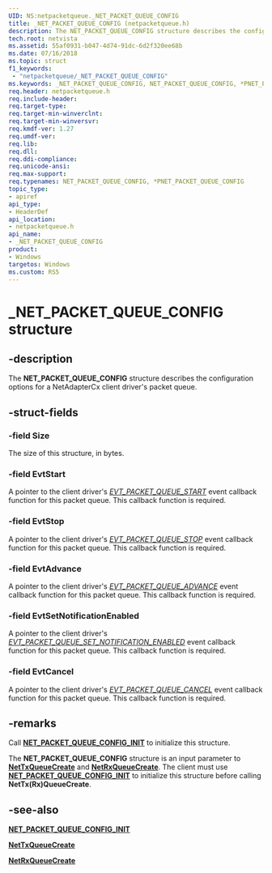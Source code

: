 ```yaml
---
UID: NS:netpacketqueue._NET_PACKET_QUEUE_CONFIG
title: _NET_PACKET_QUEUE_CONFIG (netpacketqueue.h)
description: The NET_PACKET_QUEUE_CONFIG structure describes the configuration options for a NetAdapterCx client driver's packet queue.
tech.root: netvista
ms.assetid: 55af0931-b047-4d74-91dc-6d2f320ee68b
ms.date: 07/16/2018
ms.topic: struct
f1_keywords:
 - "netpacketqueue/_NET_PACKET_QUEUE_CONFIG"
ms.keywords: _NET_PACKET_QUEUE_CONFIG, NET_PACKET_QUEUE_CONFIG, *PNET_PACKET_QUEUE_CONFIG, 
req.header: netpacketqueue.h
req.include-header:
req.target-type:
req.target-min-winverclnt:
req.target-min-winversvr:
req.kmdf-ver: 1.27
req.umdf-ver:
req.lib:
req.dll:
req.ddi-compliance:
req.unicode-ansi:
req.max-support:
req.typenames: NET_PACKET_QUEUE_CONFIG, *PNET_PACKET_QUEUE_CONFIG
topic_type: 
- apiref
api_type: 
- HeaderDef
api_location: 
- netpacketqueue.h
api_name: 
- _NET_PACKET_QUEUE_CONFIG
product:
- Windows
targetos: Windows
ms.custom: RS5
---
```


# _NET_PACKET_QUEUE_CONFIG structure

## -description



The **NET_PACKET_QUEUE_CONFIG** structure describes the configuration options for a NetAdapterCx client driver's packet queue.

## -struct-fields

### -field Size

The size of this structure, in bytes.
 
### -field EvtStart

A pointer to the client driver's [*EVT_PACKET_QUEUE_START*](nc-netpacketqueue-evt_packet_queue_start.md) event callback function for this packet queue. This callback function is required.
 
### -field EvtStop

A pointer to the client driver's [*EVT_PACKET_QUEUE_STOP*](nc-netpacketqueue-evt_packet_queue_stop.md) event callback function for this packet queue. This callback function is required.
 
### -field EvtAdvance

A pointer to the client driver's [*EVT_PACKET_QUEUE_ADVANCE*](nc-netpacketqueue-evt_packet_queue_advance.md) event callback function for this packet queue. This callback function is required.
 
### -field EvtSetNotificationEnabled

A pointer to the client driver's [*EVT_PACKET_QUEUE_SET_NOTIFICATION_ENABLED*](nc-netpacketqueue-evt_packet_queue_set_notification_enabled.md) event callback function for this packet queue. This callback function is required.
 
### -field EvtCancel

A pointer to the client driver's [*EVT_PACKET_QUEUE_CANCEL*](nc-netpacketqueue-evt_packet_queue_cancel.md) event callback function for this packet queue. This callback function is required.

## -remarks

Call [**NET_PACKET_QUEUE_CONFIG_INIT**](nf-netpacketqueue-net_packet_queue_config_init.md) to initialize this structure.

The **NET_PACKET_QUEUE_CONFIG** structure is an input parameter to [**NetTxQueueCreate**](../nettxqueue/nf-nettxqueue-nettxqueuecreate.md) and [**NetRxQueueCreate**](../netrxqueue/nf-netrxqueue-netrxqueuecreate.md). The client must use [**NET_PACKET_QUEUE_CONFIG_INIT**](nf-netpacketqueue-net_packet_queue_config_init.md) to initialize this structure before calling **NetTx(Rx)QueueCreate**.

## -see-also

[**NET_PACKET_QUEUE_CONFIG_INIT**](nf-netpacketqueue-net_packet_queue_config_init.md)

[**NetTxQueueCreate**](../nettxqueue/nf-nettxqueue-nettxqueuecreate.md)

[**NetRxQueueCreate**](../netrxqueue/nf-netrxqueue-netrxqueuecreate.md)
